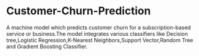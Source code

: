 # Customer-Churn-Prediction
A machine model which predicts customer churn for a subscription-based service or business.The model integrates various classifiers like Decision tree,Logistic Regression,K-Nearest Neighbors,Support Vector,Random Tree and Gradient Boosting Classifier.
